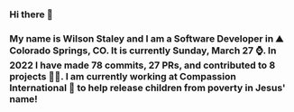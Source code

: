 ### Hi there 👋

### My name is Wilson Staley and I am a Software Developer in ⛰ Colorado Springs, CO.  It is currently Sunday, March 27 ⌚. In 2022 I have made 78 commits, 27 PRs, and contributed to 8 projects 👨‍💻. I am currently working at Compassion International 🏢 to help release children from poverty in Jesus' name!